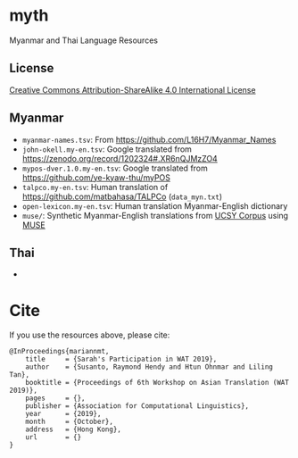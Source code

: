 # myth

Myanmar and Thai Language Resources

## License

[Creative Commons Attribution-ShareAlike 4.0 International License](http://creativecommons.org/licenses/by-sa/4.0/)
 

## Myanmar

 - `myanmar-names.tsv`: From https://github.com/L16H7/Myanmar_Names
 - `john-okell.my-en.tsv`: Google translated from 
https://zenodo.org/record/1202324#.XR6nQJMzZO4
 - `mypos-dver.1.0.my-en.tsv`: Google translated from 
https://github.com/ye-kyaw-thu/myPOS
 - `talpco.my-en.tsv`: Human translation of https://github.com/matbahasa/TALPCo (`data_myn.txt`)
 - `open-lexicon.my-en.tsv`: Human translation Myanmar-English dictionary
 - `muse/`: Synthetic Myanmar-English translations from [UCSY 
Corpus](http://lotus.kuee.kyoto-u.ac.jp/WAT/my-en-data/) using 
[MUSE](https://github.com/facebookresearch/MUSE) 

## Thai

 - 

 
# Cite

If you use the resources above, please cite:

```
@InProceedings{mariannmt,
    title     = {Sarah's Participation in WAT 2019},
    author    = {Susanto, Raymond Hendy and Htun Ohnmar and Liling Tan},
    booktitle = {Proceedings of 6th Workshop on Asian Translation (WAT 
2019)},
    pages     = {},
    publisher = {Association for Computational Linguistics},
    year      = {2019},
    month     = {October},
    address   = {Hong Kong},
    url       = {}
}
``` 
